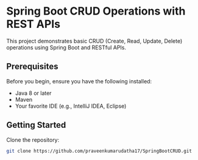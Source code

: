# Spring Boot CRUD Operations with REST APIs

This project demonstrates basic CRUD (Create, Read, Update, Delete) operations using Spring Boot and RESTful APIs.

## Prerequisites

Before you begin, ensure you have the following installed:

- Java 8 or later
- Maven
- Your favorite IDE (e.g., IntelliJ IDEA, Eclipse)

## Getting Started

Clone the repository:

```bash
git clone https://github.com/praveenkumarudatha17/SpringBootCRUD.git
